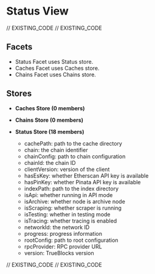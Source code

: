 <!--
Copyright 2016, 2026 The TrueBlocks Authors. All rights reserved.
Use of this source code is governed by a license that can
be found in the LICENSE file.

Parts of this file were auto generated. Edit only those parts of
the code inside of 'EXISTING_CODE' tags.
-->
# Status View

// EXISTING_CODE
// EXISTING_CODE

## Facets

- Status Facet uses Status store.
- Caches Facet uses Caches store.
- Chains Facet uses Chains store.

## Stores

- **Caches Store (0 members)**


- **Chains Store (0 members)**


- **Status Store (18 members)**

  - cachePath: path to the cache directory
  - chain: the chain identifier
  - chainConfig: path to chain configuration
  - chainId: the chain ID
  - clientVersion: version of the client
  - hasEsKey: whether Etherscan API key is available
  - hasPinKey: whether Pinata API key is available
  - indexPath: path to the index directory
  - isApi: whether running in API mode
  - isArchive: whether node is archive node
  - isScraping: whether scraper is running
  - isTesting: whether in testing mode
  - isTracing: whether tracing is enabled
  - networkId: the network ID
  - progress: progress information
  - rootConfig: path to root configuration
  - rpcProvider: RPC provider URL
  - version: TrueBlocks version

// EXISTING_CODE
// EXISTING_CODE
